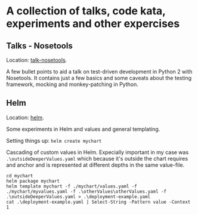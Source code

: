 # A collection of talks, code kata, experiments and other expercises 

## Talks - Nosetools
Location: [talk-nosetools](talk-nosetools).

A few bullet points to aid a talk on test-driven development in Python 2 with Nosetools. It contains just a few basics
and some caveats about the testing framework, mocking and monkey-patching in Python.

## Helm
Location: [helm](helm).

Some experiments in Helm and values and general templating.

Setting things up: `helm create mychart` 

Cascading of custom values in Helm. Expecially important in my case was `.\outsideDeeperValues.yaml` which because it's
outside the chart requires and anchor and is represented at different depths in the same value-file.

```pwsh
cd mychart
helm package mychart
helm template mychart -f ./mychart/values.yaml -f ./mychart/myvalues.yaml -f .\otherValues\otherValues.yaml -f .\outsideDeeperValues.yaml > .\deployment-example.yaml
cat .\deployment-example.yaml | Select-String -Pattern value -Context 1
```

